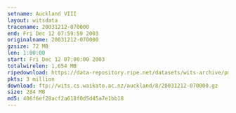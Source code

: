 ```yaml
---
setname: Auckland VIII
layout: witsdata
tracename: 20031212-070000
end: Fri Dec 12 07:59:59 2003
originalname: 20031212-070000
gzsize: 72 MB
len: 1:00:00
start: Fri Dec 12 07:00:00 2003
totalwirelen: 1,654 MB
ripedownload: https://data-repository.ripe.net/datasets/wits-archive/pma/long/auck/8//20031212-070000.gz
pkts: 3 million
download: ftp://wits.cs.waikato.ac.nz/auckland/8/20031212-070000.gz
size: 284 MB
md5: 406f6ef28acf2a618f0d5d45a7e1bb18
---
```

